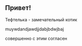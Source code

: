 ## Привет!

Тефтелька - замечательный котик 

muywdandjawdjjdabjbdwjbaj

совершенно с этим согласен
